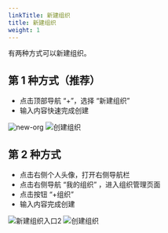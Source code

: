 ```yaml
---
linkTitle: 新建组织
title: 新建组织
weight: 1
---
```


有两种方式可以新建组织。
## 第 1 种方式（推荐）
* 点击顶部导航 “+”，选择 “新建组织”
* 输入内容快速完成创建

![new-org](../../images/new-org.png)
![创建组织](../../images/创建组织.png)
## 第 2 种方式
* 点击右侧个人头像，打开右侧导航栏
* 点击右侧导航 “我的组织” ，进入组织管理页面
* 点击按钮 “+组织”
* 输入内容完成创建

![新建组织入口2](../../images/新建组织入口2.jpg)
![创建组织](../../images/创建组织.png)
